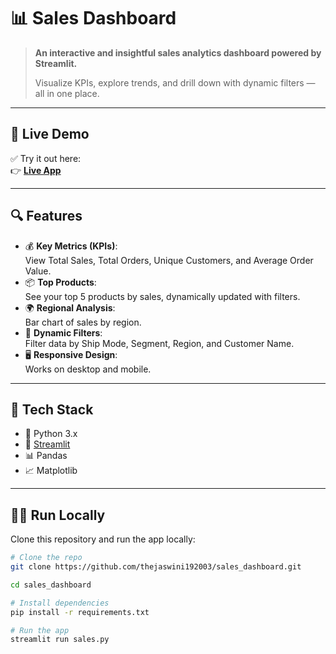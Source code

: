 # 📊 Sales Dashboard

> **An interactive and insightful sales analytics dashboard powered by Streamlit.**  
>  
> Visualize KPIs, explore trends, and drill down with dynamic filters — all in one place.

---

## 🚀 Live Demo

✅ Try it out here:  
👉 [**Live App**](https://salesdashboard-k4pbvu4ve6kfkzkskgd7xc.streamlit.app/)

---

## 🔍 Features

- 💰 **Key Metrics (KPIs)**:  
  View Total Sales, Total Orders, Unique Customers, and Average Order Value.  
- 📦 **Top Products**:  
  See your top 5 products by sales, dynamically updated with filters.  
- 🌍 **Regional Analysis**:  
  Bar chart of sales by region.  
- 🧾 **Dynamic Filters**:  
  Filter data by Ship Mode, Segment, Region, and Customer Name.  
- 🖥️ **Responsive Design**:  
  Works on desktop and mobile.

---

## 📁 Tech Stack

- 🐍 Python 3.x
- 🌟 [Streamlit](https://streamlit.io/)
- 📊 Pandas
- 📈 Matplotlib

---

## 👩‍💻 Run Locally

Clone this repository and run the app locally:

```bash
# Clone the repo
git clone https://github.com/thejaswini192003/sales_dashboard.git

cd sales_dashboard

# Install dependencies
pip install -r requirements.txt

# Run the app
streamlit run sales.py
